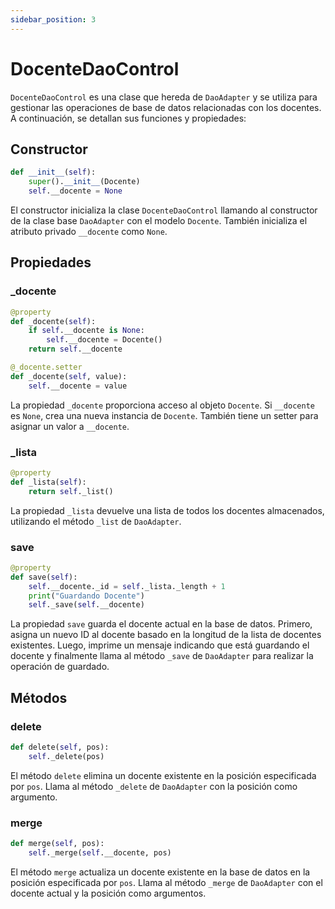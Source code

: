 ```yaml
---
sidebar_position: 3
---
```


# DocenteDaoControl

`DocenteDaoControl` es una clase que hereda de `DaoAdapter` y se utiliza para gestionar las operaciones de base de datos relacionadas con los docentes. A continuación, se detallan sus funciones y propiedades:

## Constructor

```python
def __init__(self):
    super().__init__(Docente)
    self.__docente = None
```

El constructor inicializa la clase `DocenteDaoControl` llamando al constructor de la clase base `DaoAdapter` con el modelo `Docente`. También inicializa el atributo privado `__docente` como `None`.

## Propiedades

### _docente

```python
@property
def _docente(self):
    if self.__docente is None:
        self.__docente = Docente()
    return self.__docente

@_docente.setter
def _docente(self, value):
    self.__docente = value
```

La propiedad `_docente` proporciona acceso al objeto `Docente`. Si `__docente` es `None`, crea una nueva instancia de `Docente`. También tiene un setter para asignar un valor a `__docente`.

### _lista

```python
@property
def _lista(self):
    return self._list()
```

La propiedad `_lista` devuelve una lista de todos los docentes almacenados, utilizando el método `_list` de `DaoAdapter`.

### save

```python
@property
def save(self):
    self.__docente._id = self._lista._length + 1
    print("Guardando Docente")
    self._save(self.__docente)
```

La propiedad `save` guarda el docente actual en la base de datos. Primero, asigna un nuevo ID al docente basado en la longitud de la lista de docentes existentes. Luego, imprime un mensaje indicando que está guardando el docente y finalmente llama al método `_save` de `DaoAdapter` para realizar la operación de guardado.

## Métodos

### delete

```python
def delete(self, pos):
    self._delete(pos)
```

El método `delete` elimina un docente existente en la posición especificada por `pos`. Llama al método `_delete` de `DaoAdapter` con la posición como argumento.

### merge

```python
def merge(self, pos):
    self._merge(self.__docente, pos)
```

El método `merge` actualiza un docente existente en la base de datos en la posición especificada por `pos`. Llama al método `_merge` de `DaoAdapter` con el docente actual y la posición como argumentos.
